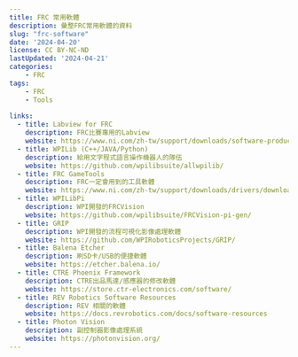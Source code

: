 ```yaml
---
title: FRC 常用軟體
description: 彙整FRC常用軟體的資料
slug: "frc-software"
date: '2024-04-20'
license: CC BY-NC-ND
lastUpdated: '2024-04-21'
categories:
    - FRC
tags:
    - FRC
    - Tools
    
links:
  - title: Labview for FRC
    description: FRC比賽專用的Labview
    website: https://www.ni.com/zh-tw/support/downloads/software-products/download.labview-software-for-frc.html
  - title: WPILib (C++/JAVA/Python)
    description: 給用文字程式語言操作機器人的隊伍
    website: https://github.com/wpilibsuite/allwpilib/
  - title: FRC GameTools
    description: FRC一定會用到的工具軟體
    website: https://www.ni.com/zh-tw/support/downloads/drivers/download.frc-game-tools.html
  - title: WPILibPi
    description: WPI開發的FRCVision
    website: https://github.com/wpilibsuite/FRCVision-pi-gen/
  - title: GRIP
    description: WPI開發的流程可視化影像處理軟體
    website: https://github.com/WPIRoboticsProjects/GRIP/
  - title: Balena Etcher
    description: 刷SD卡/USB的便捷軟體
    website: https://etcher.balena.io/
  - title: CTRE Phoenix Framework
    description: CTRE出品馬達/感應器的修改軟體
    website: https://store.ctr-electronics.com/software/
  - title: REV Robotics Software Resources
    description: REV 相關的軟體
    website: https://docs.revrobotics.com/docs/software-resources
  - title: Photon Vision
    description: 副控制器影像處理系統
    website: https://photonvision.org/
---
```

